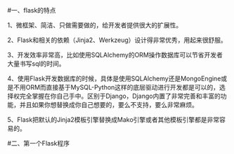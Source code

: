 #一、flask的特点

1、微框架、简洁、只做需要做的，给开发者提供很大的扩展性。

2、Flask和相关的依赖（Jinja2、Werkzeug）设计得非常优秀，用起来很舒服。

3、开发效率非常高，比如使用SQLAlchemy的ORM操作数据库可以节省开发者大量书写sql的时间。

4、使用Flask开发数据库的时候，具体是使用SQLAlchemy还是MongoEngine或是不用ORM而直接基于MySQL-Python这样的底层驱动进行开发都是可以的，选择权完全掌握在你自己手中。区别于Django，Django内置了非常完善和丰富的功能，并且如果你想替换成你自己想要的，要么不支持，要么非常麻烦。

5、Flask把默认的Jinja2模板引擎替换成Mako引擎或者其他模板引擎都是非常容易的。


#二、第一个Flask程序


